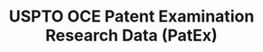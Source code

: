---
bigquery: https://console.cloud.google.com/bigquery?p=patents-public-data&d=uspto_oce_pair&page=dataset
citation: 'Graham, S. Marco, A., and Miller, A. (2015). “The USPTO Patent Examination
  Research Dataset: A Window on the Process of Patent Examination.”'
contributors: Graham, S. Marco, A., Miller, A.
cost: None
description: The latest version of PatEx (referred to below as the 2020 release) contains
  detailed information on nearly 11.9 million publicly-viewable provisional and non-provisional
  patent applications to the USPTO and over 4.6 million Patent Cooperation Treaty
  (PCT) applications. It is based on data that OCE downloaded from the Patent Examination
  Data System (PEDS) in April, 2021. The PEDS data are sourced from Public PAIR. The
  first time that OCE used PEDS as the basis of PatEx was for the 2019 release. We
  took the PEDS data and organized it into the familiar PatEx data files, which are
  based on the organization of the Public PAIR portal. The data files include information
  on each application’s characteristics, prosecution history, continuation history,
  claims of foreign priority, patent term adjustment history, publication history,
  and correspondence address information.
documentation: 'For the 2019 and later releases, new technical documentation is available
  https://www.uspto.gov/sites/default/files/documents/PatEx-2019-Technical-Doc.pdf


  A document describing the 2014-2017 data sets is available and can be cited as:
  Graham, Stuart J.H. and Marco, Alan C. and Miller, Richard, The USPTO Patent Examination
  Research Dataset: A Window on the Process of Patent Examination (November 30, 2015).
  Available at SSRN: https://ssrn.com/abstract=2702637.'
last_edit: Mon, 04 Apr 2022 19:06:22 GMT
location: https://www.uspto.gov/ip-policy/economic-research/research-datasets/patent-examination-research-dataset-public-pair
maintained_by: EconomicsData@uspto.gov
related_publications: https://ssrn.com/abstract=29956744, https://ssrn.com/abstract=2702637
schema_fields: '[''disposal_type'', ''correspondence_country_name'', ''inventor_rank'',
  ''abandon_date'', ''continuation_type'', ''parent_country'', ''application_number_pair'',
  ''atty_docket_number'', ''customer_number'', ''file_location_date'', ''earliest_pgpub_date'',
  ''inventor_region_code'', ''wipo_pub_number'', ''event_code'', ''correspondence_postal_code'',
  ''foreign_parent_date'', ''examiner_name_middle'', ''child_filing_date'', ''examiner_name_last'',
  ''inventor_name_first'', ''inventor_country_code'', ''confirm_number'', ''correspondence_name_line_1'',
  ''appl_status_date'', ''wipo_pub_date'', ''sequence_number'', ''examiner_art_unit'',
  ''child_application_number'', ''appl_status_code'', ''correspondence_street_line_1'',
  ''foreign_parent_id'', ''uspc_subclass'', ''inventor_address_type'', ''parent_filing_date'',
  ''event_description'', ''small_entity_indicator'', ''status_code'', ''aia_first_to_file'',
  ''earliest_pgpub_number'', ''patent_number'', ''file_location'', ''application_number'',
  ''parent_application_number'', ''application_type'', ''uspc_class'', ''correspondence_name_line_2'',
  ''invention_title'', ''correspondence_region_name'', ''correspondence_region_code'',
  ''inventor_name_last'', ''correspondence_street_line_2'', ''examiner_name_first'',
  ''correspondence_city'', ''correspondence_country_code'', ''recorded_date'', ''inventor_name_middle'',
  ''status_description'', ''invention_subject_matter'', ''filing_date'', ''patent_issue_date'',
  ''examiner_id'', ''inventor_country_name'', ''parent_country_code'']'
shortname: patex
tags:
- patents
- legal
- history
terms_of_use: 'USPTO’s online databases are not designed or intended to be a source
  for bulk downloads of USPTO data when accessed through the website’s interfaces.
  Individuals, companies, IP addresses, or blocks of IP addresses who, in effect,
  deny or decrease service by generating unusually high numbers of database accesses
  (searches, pages, or hits), whether generated manually or in an automated fashion,
  may be denied access to USPTO servers without notice.


  Bulk data products may be separately obtained from the USPTO, either for free or
  at the cost of dissemination. For details, see information on Electronic Bulk Data
  Products: https://www.uspto.gov/learning-and-resources/electronic-bulk-data-products'
title: USPTO OCE Patent Examination Research Data (PatEx)
uuid: 4342caa7-23af-420c-b2f6-6088f133df6a
---